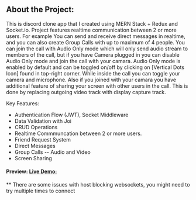 ## About the Project:

This is discord clone app that I created using MERN Stack + Redux and Socket.io.
Project features realtime communication between 2 or more users. For example
You can send and receive direct messages in realtime, and you can also create Group Calls with up to maximum of 4 people.
You can join the call with Audio Only mode which will only send audio stream to members of the call,
but if you have Camera plugged in you can disable Audio Only mode and join the call with your camara.
Audio Only mode is enabled by default and can be toggled on/off by clicking on [Vertical Dots Icon] found in top-right corner.
While inside the call you can toggle your camera and microphone. Also if you joined with your camara you have additional feature of sharing your screen with
other users in the call. This is done by replacing outgoing video track with display capture track.

Key Features:

- Authentication Flow (JWT), Socket Middleware
- Data Validation with Joi
- CRUD Operations
- Realtime Commmuncation between 2 or more users.
- Friend Request System
- Direct Messages
- Group Calls -- Audio and Video
- Screen Sharing

#### Preview: [Live Demo:](https://discord-clone-socket.herokuapp.com/)
** There are some issues with host blocking websockets, you might need to try multiple times to connect
